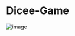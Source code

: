 # Dicee-Game

![image](https://user-images.githubusercontent.com/56589966/172656253-618a6751-cbe8-4d8c-b96f-6378ddaf6dbf.png)
